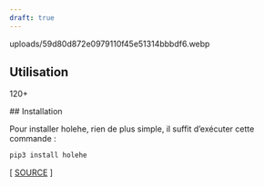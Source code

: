 ```yaml
---
draft: true
---
```


uploads/59d80d872e0979110f45e51314bbbdf6.webp


## Utilisation

120+

## Installation

Pour installer holehe, rien de plus simple, il suffit d’exécuter cette commande :

```bash
pip3 install holehe
```

[ [SOURCE](https://github.com/megadose/holehe) ]
